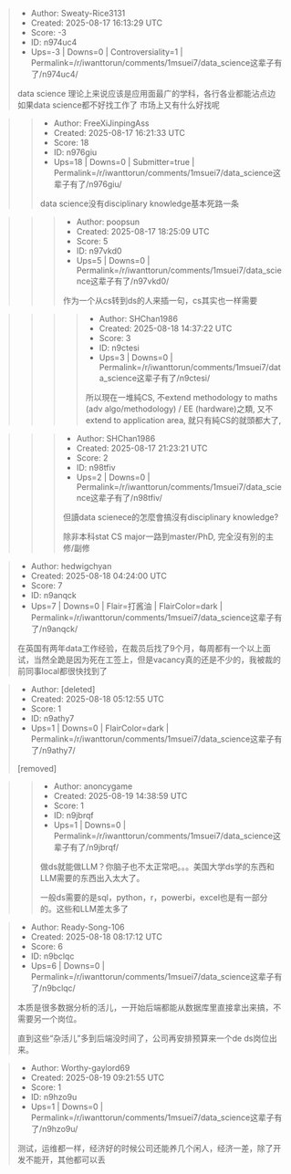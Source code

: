 > - Author: Sweaty-Rice3131
> - Created: 2025-08-17 16:13:29 UTC
> - Score: -3
> - ID: n974uc4
> - Ups=-3 | Downs=0 | Controversiality=1 | Permalink=/r/iwanttorun/comments/1msuei7/data_science这辈子有了/n974uc4/
>
> data science 理论上来说应该是应用面最广的学科，各行各业都能沾点边 如果data science都不好找工作了 市场上又有什么好找呢

>> - Author: FreeXiJinpingAss
>> - Created: 2025-08-17 16:21:33 UTC
>> - Score: 18
>> - ID: n976giu
>> - Ups=18 | Downs=0 | Submitter=true | Permalink=/r/iwanttorun/comments/1msuei7/data_science这辈子有了/n976giu/
>>
>> data science没有disciplinary knowledge基本死路一条

>>> - Author: poopsun
>>> - Created: 2025-08-17 18:25:09 UTC
>>> - Score: 5
>>> - ID: n97vkd0
>>> - Ups=5 | Downs=0 | Permalink=/r/iwanttorun/comments/1msuei7/data_science这辈子有了/n97vkd0/
>>>
>>> 作为一个从cs转到ds的人来插一句，cs其实也一样需要

>>>> - Author: SHChan1986
>>>> - Created: 2025-08-18 14:37:22 UTC
>>>> - Score: 3
>>>> - ID: n9ctesi
>>>> - Ups=3 | Downs=0 | Permalink=/r/iwanttorun/comments/1msuei7/data_science这辈子有了/n9ctesi/
>>>>
>>>> 所以現在一堆純CS, 不extend methodology to maths (adv algo/methodology) / EE (hardware)之類, 又不extend to application area, 就只有純CS的就頭都大了,

>>> - Author: SHChan1986
>>> - Created: 2025-08-17 21:23:21 UTC
>>> - Score: 2
>>> - ID: n98tfiv
>>> - Ups=2 | Downs=0 | Permalink=/r/iwanttorun/comments/1msuei7/data_science这辈子有了/n98tfiv/
>>>
>>> 但讀data scienece的怎麼會搞沒有disciplinary knowledge?
>>> 
>>> 除非本科stat CS major一路到master/PhD, 完全沒有別的主修/副修

> - Author: hedwigchyan
> - Created: 2025-08-18 04:24:00 UTC
> - Score: 7
> - ID: n9anqck
> - Ups=7 | Downs=0 | Flair=打酱油 | FlairColor=dark | Permalink=/r/iwanttorun/comments/1msuei7/data_science这辈子有了/n9anqck/
>
> 在英国有两年data工作经验，在裁员后找了9个月，每周都有一个以上面试，当然全跪是因为死在工签上，但是vacancy真的还是不少的，我被裁的前同事local都很快找到了

> - Author: [deleted]
> - Created: 2025-08-18 05:12:55 UTC
> - Score: 1
> - ID: n9athy7
> - Ups=1 | Downs=0 | FlairColor=dark | Permalink=/r/iwanttorun/comments/1msuei7/data_science这辈子有了/n9athy7/
>
> [removed]

>> - Author: anoncygame
>> - Created: 2025-08-19 14:38:59 UTC
>> - Score: 1
>> - ID: n9jbrqf
>> - Ups=1 | Downs=0 | Permalink=/r/iwanttorun/comments/1msuei7/data_science这辈子有了/n9jbrqf/
>>
>> 做ds就能做LLM？你脑子也不太正常吧。。。美国大学ds学的东西和LLM需要的东西出入太大了。
>> 
>> 一般ds需要的是sql，python，r，powerbi，excel也是有一部分的。这些和LLM差太多了

> - Author: Ready-Song-106
> - Created: 2025-08-18 08:17:12 UTC
> - Score: 6
> - ID: n9bclqc
> - Ups=6 | Downs=0 | Permalink=/r/iwanttorun/comments/1msuei7/data_science这辈子有了/n9bclqc/
>
> 本质是很多数据分析的活儿，一开始后端都能从数据库里直接拿出来搞，不需要另一个岗位。
> 
> 直到这些“杂活儿”多到后端没时间了，公司再安排预算来一个de ds岗位出来。

> - Author: Worthy-gaylord69
> - Created: 2025-08-19 09:21:55 UTC
> - Score: 1
> - ID: n9hzo9u
> - Ups=1 | Downs=0 | Permalink=/r/iwanttorun/comments/1msuei7/data_science这辈子有了/n9hzo9u/
>
> 测试，运维都一样，经济好的时候公司还能养几个闲人，经济一差，除了开发不能开，其他都可以丢
